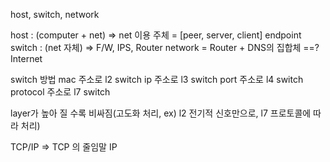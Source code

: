 host, switch, network

host : (computer + net) => net 이용 주체 = [peer, server, client] endpoint
switch : (net 자체) => F/W, IPS, Router
network = Router + DNS의 집합체 ==? Internet

switch 방법
mac 주소로 l2 switch 
ip 주소로 l3 switch 
port 주소로 l4 switch 
protocol 주소로 l7 switch 

layer가 높아 질 수록 비싸짐(고도화 처리, ex) l2 전기적 신호만으로, l7 프로토콜에 따라 처리)


TCP/IP => TCP 의 줄임말
          IP
